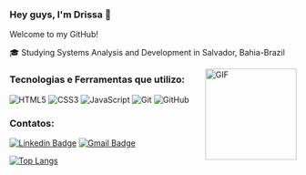 ### Hey guys, I'm Drissa 👋
Welcome to my GitHub!

🎓 Studying Systems Analysis and Development in Salvador, Bahia-Brazil

<img align="right" alt="GIF" height="160px" src="https://media.giphy.com/media/du3J3cXyzhj75IOgvA/giphy.gif" />


### Tecnologias e Ferramentas que utilizo:

![HTML5](https://img.shields.io/badge/-HTML5-%23E44D27?style=flat-square&logo=html5&logoColor=ffffff)
![CSS3](https://img.shields.io/badge/-CSS3-%231572B6?style=flat-square&logo=css3)
![JavaScript](https://img.shields.io/badge/-JavaScript-%23F7DF1C?style=flat-square&logo=javascript&logoColor=000000&labelColor=%23F7DF1C&color=%23FFCE5A)
![Git](https://img.shields.io/badge/-Git-%23F05032?style=flat-square&logo=git&logoColor=%23ffffff)
![GitHub](https://img.shields.io/badge/-GitHub-181717?style=flat-square&logo=github)


### Contatos:

[![Linkedin Badge](https://img.shields.io/badge/-LinkedIn-blue?style=flat-square&logo=Linkedin&logoColor=white&link=https://www.linkedin.com/in/drissa-santos/)](https://www.linkedin.com/in/drissa-santos/) 
[![Gmail Badge](https://img.shields.io/badge/-Email-c14438?style=flat-square&logo=Gmail&logoColor=white&link=mailto:drissa_cas@hotmail.com)](mailto:drissa_cas@hotmail.com)

[![Top Langs](https://github-readme-stats.vercel.app/api/top-langs/?username=DrissaCAS&layout=compact)](https://github.com/DrissaCAS/github-readme-stats)
